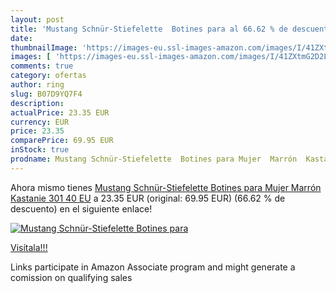 ```yaml
---
layout: post
title: 'Mustang Schnür-Stiefelette  Botines para al 66.62 % de descuento'
date: 
thumbnailImage: 'https://images-eu.ssl-images-amazon.com/images/I/41ZXtmG2D2L._SL200_.jpg'
images: [ 'https://images-eu.ssl-images-amazon.com/images/I/41ZXtmG2D2L._SL200_.jpg' ]
comments: true
category: ofertas
author: ring
slug: B07D9YQ7F4
description:
actualPrice: 23.35 EUR
currency: EUR
price: 23.35
comparePrice: 69.95 EUR
inStock: true
prodname: Mustang Schnür-Stiefelette  Botines para Mujer  Marrón  Kastanie 301   40 EU
---
```


Ahora mismo tienes [Mustang Schnür-Stiefelette  Botines para Mujer  Marrón  Kastanie 301   40 EU](https://www.amazon.es/dp/B07D9YQ7F4/?tag=tolees-21) a 23.35 EUR (original: 69.95 EUR) (66.62 %  de descuento) en el siguiente enlace!

[![Mustang Schnür-Stiefelette  Botines para](https://images-eu.ssl-images-amazon.com/images/I/41ZXtmG2D2L._SL200_.jpg)](https://www.amazon.es/dp/B07D9YQ7F4/?tag=tolees-21)

[Visítala!!!](https://www.amazon.es/dp/B07D9YQ7F4/?tag=tolees-21)

Links participate in Amazon Associate program and might generate a comission on qualifying sales
